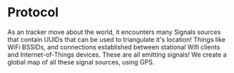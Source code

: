 # Protocol
As an tracker move about the world, it encounters many Signals sources that contain UUIDs that can be used to triangulate it's location! Things like WiFi BSSIDs, and connections established between stational Wifi clients and Internet-of-Things devices. These are all emitting signals! We create a global map of all these signal sources, using GPS.

